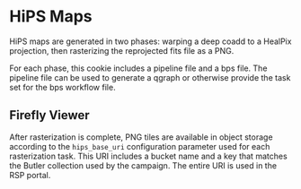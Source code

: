 # HiPS Maps
HiPS maps are generated in two phases: warping a deep coadd to a HealPix projection, then rasterizing the reprojected fits file as a PNG.

For each phase, this cookie includes a pipeline file and a bps file. The pipeline file can be used to generate a qgraph or otherwise provide the task set for the bps workflow file.

## Firefly Viewer
After rasterization is complete, PNG tiles are available in object storage according to the `hips_base_uri` configuration parameter used for each rasterization task. This URI includes a bucket name and a key that matches the Butler collection used by the campaign. The entire URI is used in the RSP portal.
